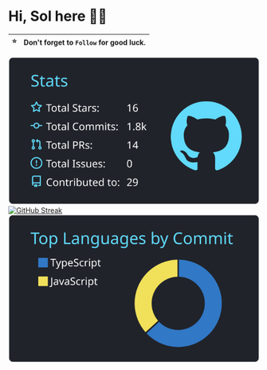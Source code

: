 # Hi, Sol here 👋🏻


| :star: | Don't forget to `Follow` for good luck. |
| :-------: | :-------------------------------------------------------------------------------------------------------- |


![](https://raw.githubusercontent.com/solahidris/solahidris/master/profile-summary-card-output/react/3-stats.svg)
[![GitHub Streak](https://streak-stats.demolab.com/?user=DenverCoder1&theme=dark)](https://git.io/streak-stats)
![](https://raw.githubusercontent.com/solahidris/solahidris/master/profile-summary-card-output/react/2-most-commit-language.svg)
